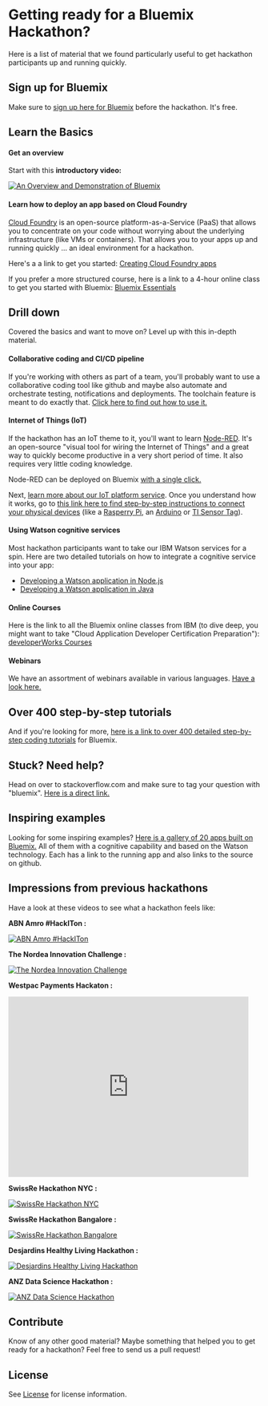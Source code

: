 # Getting ready for a Bluemix Hackathon?

Here is a list of material that we found particularly useful to get hackathon participants up and running quickly.

## Sign up for Bluemix

Make sure to [sign up here for Bluemix][bluemix_signup_url] before the hackathon. It's free.

## Learn the Basics

#### Get an overview

Start with this **introductory video:**

[![An Overview and Demonstration of Bluemix](http://img.youtube.com/vi/GsGnyZedlFk/0.jpg)](http://www.youtube.com/watch?v=GsGnyZedlFk)

#### Learn how to deploy an app based on Cloud Foundry

[Cloud Foundry][cloud_foundry] is an open-source platform-as-a-Service (PaaS) that allows you to concentrate on your code without worrying about the underlying infrastructure (like VMs or containers). That allows you to your apps up and running quickly ... an ideal environment for a hackathon.

Here's a a link to get you started: [Creating Cloud Foundry apps][cf_basics]

If you prefer a more structured course, here is a link to a 4-hour online class to get you started with Bluemix: [Bluemix Essentials][bluemix-essentials]

## Drill down

Covered the basics and want to move on? Level up with this in-depth material.

#### Collaborative coding and CI/CD pipeline

If you're working with others as part of a team, you'll probably want to use a collaborative coding tool like github and maybe also automate and orchestrate testing, notifications and deployments. The toolchain feature is meant to do exactly that. [Click here to find out how to use it.][opentoolchain_docs]

#### Internet of Things (IoT)

If the hackathon has an IoT theme to it, you'll want to learn [Node-RED][nodered_url]. It's an open-source "visual tool for wiring the Internet of Things" and a great way to quickly become productive in a very short period of time. It also requires very little coding knowledge.

Node-RED can be deployed on Bluemix [with a single click.][iotp_boilerplate]

Next, [learn more about our IoT platform service][IoTP_url]. Once you understand how it works, go to [this link here to find step-by-step instructions to connect your physical devices][recipes_url] (like a [Rasperry Pi][raspberry_url], an [Arduino][arduino_url] or [TI Sensor Tag][sensortag_url]).

#### Using Watson cognitive services

Most hackathon participants want to take our IBM Watson services for a spin. Here are two detailed tutorials on how to integrate a cognitive service into your app:

* [Developing a Watson application in Node.js][watson_nodejs]
* [Developing a Watson application in Java][watson_java]

#### Online Courses

Here is the link to all the Bluemix online classes from IBM (to dive deep, you might want to take "Cloud Application Developer Certification Preparation"): [developerWorks Courses][developer_courses]

#### Webinars

We have an assortment of webinars available in various languages. [Have a look here.][webinars-url]

## Over 400 step-by-step tutorials

And if you're looking for more, [here is a link to over 400 detailed step-by-step coding tutorials][bluemix_tutorials-url] for Bluemix.

## Stuck? Need help?

Head on over to stackoverflow.com and make sure to tag your question with "bluemix". [Here is a direct link.][stackoverflow_url]

## Inspiring examples

Looking for some inspiring examples? [Here is a gallery of 20 apps built on Bluemix.][watson_starter-kits] All of them with a cognitive capability and based on the Watson technology. Each has a link to the running app and also links to the source on github.

## Impressions from previous hackathons

Have a look at these videos to see what a hackathon feels like:

**ABN Amro #HackITon :**

[![ABN Amro #HackITon](http://img.youtube.com/vi/hvaezfmzMX8/0.jpg)](http://www.youtube.com/watch?v=hvaezfmzMX8)

**The Nordea Innovation Challenge :**

[![The Nordea Innovation Challenge](http://img.youtube.com/vi/kfkInW_GWjE/0.jpg)](http://www.youtube.com/watch?v=kfkInW_GWjE)

**Westpac Payments Hackaton :**

<iframe src="https://player.vimeo.com/video/142343186" width="480" height="360" frameborder="0" webkitallowfullscreen mozallowfullscreen allowfullscreen></iframe>

**SwissRe Hackathon NYC :**

[![SwissRe Hackathon NYC](http://img.youtube.com/vi/ssmNXScD8W4/0.jpg)](http://www.youtube.com/watch?v=ssmNXScD8W4)

**SwissRe Hackathon Bangalore :**

[![SwissRe Hackathon Bangalore](http://img.youtube.com/vi/XcvxYHiahaE/0.jpg)](http://www.youtube.com/watch?v=XcvxYHiahaE)

**Desjardins Healthy Living Hackathon :**

[![Desjardins Healthy Living Hackathon](http://img.youtube.com/vi/-Z0hg7ynHBM/0.jpg)](http://www.youtube.com/watch?v=-Z0hg7ynHBM)

**ANZ Data Science Hackathon :**

[![ANZ Data Science Hackathon](http://img.youtube.com/vi/TXxoZSoCTvQ/0.jpg)](http://www.youtube.com/watch?v=TXxoZSoCTvQ)


## Contribute
Know of any other good material? Maybe something that helped you to get ready for a hackathon? Feel free to send us a pull request!


## License

See [License](License) for license information.

<!--Links-->
[bluemix_signup_url]: https://console.ng.bluemix.net/registration
[cloud_foundry]: https://www.cloudfoundry.org/
[cf_basics]: https://new-console.ng.bluemix.net/docs/cfapps/index.html
[bluemix-essentials]: https://developer.ibm.com/courses/all-courses/bluemix-essentials
[opentoolchain_docs]:https://new-console.ng.bluemix.net/docs/toolchains/toolchains_overview.html
[developer_courses]: https://developer.ibm.com/courses/#courses

[watson_starter-kits]:https://www.ibm.com/smarterplanet/us/en/ibmwatson/developercloud/starter-kits.html

[nodered_url]: http://nodered.org/
[iotp_boilerplate]: https://new-console.ng.bluemix.net/docs/starters/IoT/iot500.html#iot500
[IoTP_url]: https://new-console.ng.bluemix.net/docs/services/IoT/index.html
[recipes_url]: https://developer.ibm.com/recipes/
[raspberry_url]: https://developer.ibm.com/recipes/?post_type=tutorials&s=raspberry
[arduino_url]: https://developer.ibm.com/recipes/?post_type=tutorials&s=arduino
[sensortag_url]: https://github.com/uwefassnacht/ti-sensor-tag-demo

[watson_nodejs]: http://www.ibm.com/smarterplanet/us/en/ibmwatson/developercloud/doc/getting_started/gs-full-nodejs.shtml
[watson_java]: http://www.ibm.com/smarterplanet/us/en/ibmwatson/developercloud/doc/getting_started/gs-full-java.shtml

[bluemix_tutorials-url]: https://ibm.biz/bluemixtutorialsfordevs
[webinars-url]: https://webinars.mybluemix.net
[stackoverflow_url]: https://stackoverflow.com/questions/tagged/bluemix
